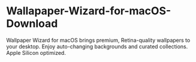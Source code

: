 # Wallapaper-Wizard-for-macOS-Download
Wallpaper Wizard for macOS brings premium, Retina-quality wallpapers to your desktop. Enjoy auto-changing backgrounds and curated collections. Apple Silicon optimized.
